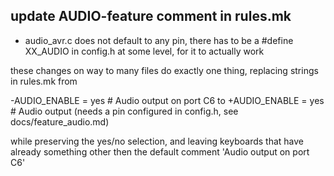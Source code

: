 ## update AUDIO-feature comment in rules.mk

* audio_avr.c does not default to any pin, there has to be a #define XX_AUDIO in config.h at some level, for it to actually work

these changes on way to many files do exactly one thing, replacing strings in rules.mk
from

-AUDIO_ENABLE = yes          # Audio output on port C6
to
+AUDIO_ENABLE = yes          # Audio output (needs a pin configured in config.h, see docs/feature_audio.md)     


while preserving the yes/no selection, and leaving keyboards that have already something other then the default comment 'Audio output on port C6'
